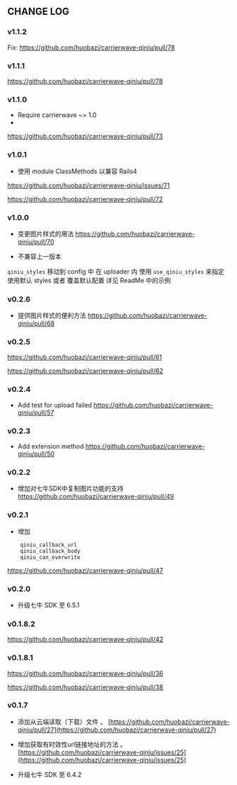 
## CHANGE LOG

### v1.1.2

Fix:
https://github.com/huobazi/carrierwave-qiniu/pull/78

### v1.1.1

https://github.com/huobazi/carrierwave-qiniu/pull/78

### v1.1.0

- Require carrierwave ~> 1.0
- 
https://github.com/huobazi/carrierwave-qiniu/pull/73

### v1.0.1

- 使用 module ClassMethods 以兼容 Rails4

https://github.com/huobazi/carrierwave-qiniu/issues/71

https://github.com/huobazi/carrierwave-qiniu/pull/72

### v1.0.0

- 变更图片样式的用法
https://github.com/huobazi/carrierwave-qiniu/pull/70

- 不兼容上一版本

``` qiniu_styles ``` 移动到 config 中
在 uploader 内 使用 ``` use_qiniu_styles ``` 来指定使用默认 styles 或者 覆盖默认配置
详见 ReadMe 中的示例

### v0.2.6

- 提供图片样式的便利方法
https://github.com/huobazi/carrierwave-qiniu/pull/68


### v0.2.5

https://github.com/huobazi/carrierwave-qiniu/pull/61

https://github.com/huobazi/carrierwave-qiniu/pull/62


### v0.2.4

- Add test for upload failed
https://github.com/huobazi/carrierwave-qiniu/pull/57

### v0.2.3

- Add extension method
https://github.com/huobazi/carrierwave-qiniu/pull/50

### v0.2.2

- 增加对七牛SDK中复制图片功能的支持
https://github.com/huobazi/carrierwave-qiniu/pull/49

### v0.2.1

- 增加
```
    qiniu_callback_url
    qiniu_callback_body
    qiniu_can_overwrite
```

https://github.com/huobazi/carrierwave-qiniu/pull/47

### v0.2.0

- 升级七牛 SDK 至 6.5.1

### v0.1.8.2

https://github.com/huobazi/carrierwave-qiniu/pull/42

### v0.1.8.1

https://github.com/huobazi/carrierwave-qiniu/pull/36

https://github.com/huobazi/carrierwave-qiniu/pull/38

### v0.1.7

- 添加从云端读取（下载）文件  。 [https://github.com/huobazi/carrierwave-qiniu/pull/27](https://github.com/huobazi/carrierwave-qiniu/pull/27)

- 增加获取有时效性url链接地址的方法 。 [https://github.com/huobazi/carrierwave-qiniu/issues/25](https://github.com/huobazi/carrierwave-qiniu/issues/25)

- 升级七牛 SDK 至 6.4.2
